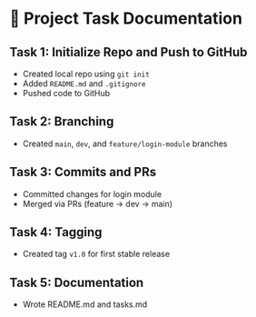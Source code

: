 # 🧾 Project Task Documentation

## Task 1: Initialize Repo and Push to GitHub
- Created local repo using `git init`
- Added `README.md` and `.gitignore`
- Pushed code to GitHub

## Task 2: Branching
- Created `main`, `dev`, and `feature/login-module` branches

## Task 3: Commits and PRs
- Committed changes for login module
- Merged via PRs (feature → dev → main)

## Task 4: Tagging
- Created tag `v1.0` for first stable release

## Task 5: Documentation
- Wrote README.md and tasks.md
